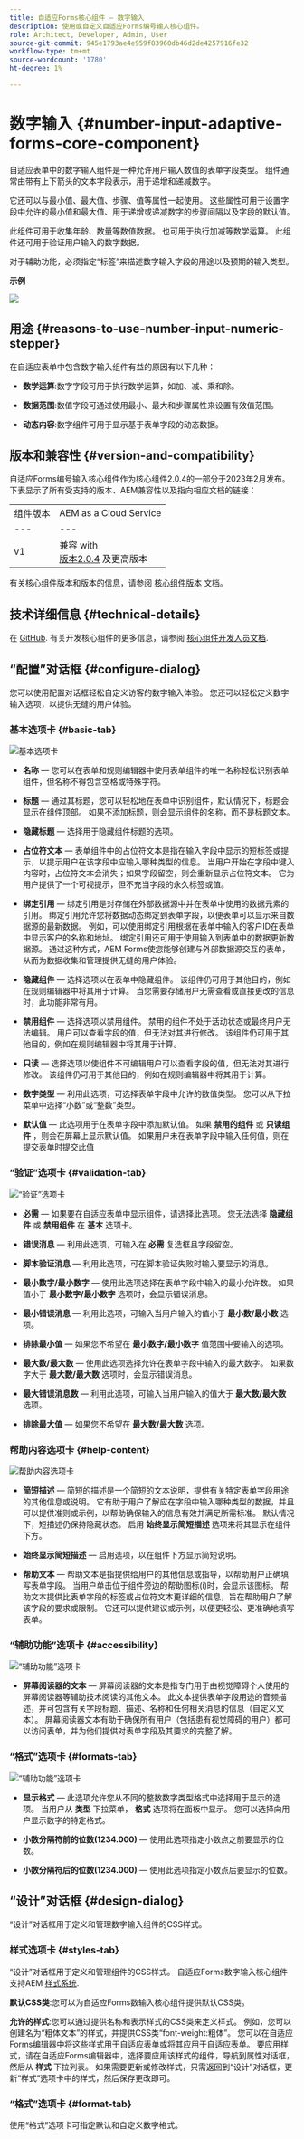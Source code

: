 ```yaml
---
title: 自适应Forms核心组件 — 数字输入
description: 使用或自定义自适应Forms编号输入核心组件。
role: Architect, Developer, Admin, User
source-git-commit: 945e1793ae4e959f83960db46d2de4257916fe32
workflow-type: tm+mt
source-wordcount: '1780'
ht-degree: 1%

---
```



# 数字输入 {#number-input-adaptive-forms-core-component}

自适应表单中的数字输入组件是一种允许用户输入数值的表单字段类型。 组件通常由带有上下箭头的文本字段表示，用于递增和递减数字。

它还可以与最小值、最大值、步骤、值等属性一起使用。 这些属性可用于设置字段中允许的最小值和最大值、用于递增或递减数字的步骤间隔以及字段的默认值。

此组件可用于收集年龄、数量等数值数据。 也可用于执行加减等数学运算。 此组件还可用于验证用户输入的数字数据。

对于辅助功能，必须指定“标签”来描述数字输入字段的用途以及预期的输入类型。

**示例**

![](/help/adaptive-forms/assets/numeric-stepper.png)

## 用途 {#reasons-to-use-number-input-numeric-stepper}

在自适应表单中包含数字输入组件有益的原因有以下几种：

* **数学运算**:数字字段可用于执行数学运算，如加、减、乘和除。

* **数据范围**:数值字段可通过使用最小、最大和步骤属性来设置有效值范围。

* **动态内容**:数字组件可用于显示基于表单字段的动态数据。


## 版本和兼容性 {#version-and-compatibility}

自适应Forms编号输入核心组件作为核心组件2.0.4的一部分于2023年2月发布。下表显示了所有受支持的版本、AEM兼容性以及指向相应文档的链接：

|  |  |
|---|---|
| 组件版本 | AEM as a Cloud Service |
| --- | --- |
| v1 | 兼容 with<br>[版本2.0.4](/help/versions.md) 及更高版本 | 兼容 | 兼容 |

有关核心组件版本和版本的信息，请参阅 [核心组件版本](/help/versions.md) 文档。


<!-- ## Sample Component Output {#sample-component-output}

To experience the Accordion Component as well as see examples of its configuration options as well as HTML and JSON output, visit the [Component Library](https://adobe.com/go/aem_cmp_library_accordion). -->

## 技术详细信息 {#technical-details}

在 [GitHub](https://github.com/adobe/aem-core-forms-components/tree/master/ui.af.apps/src/main/content/jcr_root/apps/core/fd/components/form/numberinput/v1/numberinput). 有关开发核心组件的更多信息，请参阅 [核心组件开发人员文档](/help/developing/overview.md).

## “配置”对话框 {#configure-dialog}

您可以使用配置对话框轻松自定义访客的数字输入体验。 您还可以轻松定义数字输入选项，以提供无缝的用户体验。

### 基本选项卡 {#basic-tab}

![基本选项卡](/help/adaptive-forms/assets/numberinput_basictab.png)

* **名称**  — 您可以在表单和规则编辑器中使用表单组件的唯一名称轻松识别表单组件，但名称不得包含空格或特殊字符。

* **标题**  — 通过其标题，您可以轻松地在表单中识别组件，默认情况下，标题会显示在组件顶部。 如果不添加标题，则会显示组件的名称，而不是标题文本。

* **隐藏标题**  — 选择用于隐藏组件标题的选项。

* **占位符文本**  — 表单组件中的占位符文本是指在输入字段中显示的短标签或提示，以提示用户在该字段中应输入哪种类型的信息。 当用户开始在字段中键入内容时，占位符文本会消失；如果字段留空，则会重新显示占位符文本。 它为用户提供了一个可视提示，但不充当字段的永久标签或值。
* **绑定引用**  — 绑定引用是对存储在外部数据源中并在表单中使用的数据元素的引用。 绑定引用允许您将数据动态绑定到表单字段，以便表单可以显示来自数据源的最新数据。 例如，可以使用绑定引用根据在表单中输入的客户ID在表单中显示客户的名称和地址。 绑定引用还可用于使用输入到表单中的数据更新数据源。 通过这种方式，AEM Forms使您能够创建与外部数据源交互的表单，从而为数据收集和管理提供无缝的用户体验。
* **隐藏组件**  — 选择选项以在表单中隐藏组件。 该组件仍可用于其他目的，例如在规则编辑器中将其用于计算。 当您需要存储用户无需查看或直接更改的信息时，此功能非常有用。
* **禁用组件**  — 选择选项以禁用组件。 禁用的组件不处于活动状态或最终用户无法编辑。 用户可以查看字段的值，但无法对其进行修改。 该组件仍可用于其他目的，例如在规则编辑器中将其用于计算。
* **只读**  — 选择选项以使组件不可编辑用户可以查看字段的值，但无法对其进行修改。 该组件仍可用于其他目的，例如在规则编辑器中将其用于计算。
* **数字类型**  — 利用此选项，可选择表单字段&#x200B;中允&#x200B;许的数值类型。 您可以从下拉菜单中选择“小数”或“整数”类型。
* **默认值**  — 此选项用于在表单字段中添加默认值。 如果 **禁用的组件** 或 **只读组件** ，则会在屏幕上显示默认值。 如果用户未在表单字段中输入任何值，则在提交表单时提交此值

### “验证”选项卡 {#validation-tab}

![“验证”选项卡](/help/adaptive-forms/assets/numberinput_validationtab.png)

* **必需**  — 如果要在自适应表单中显示组件，请选择此选项。 您无法选择 **隐藏组件** 或 **禁用组件**  在 **基本** 选项卡。

* **错误消息**  — 利用此选项，可输入在 **必需** 复选框且字段留空。

* **脚本验证消息**  — 利用此选项，可在脚本验证失败时输入要显示的消息。

* **最小数字/最小数字**  — 使用此选项选择在表单字段中输入的最小允许数。 如果值小于 **最小数字/最小数字** 选项时，会显示错误消息。

* **最小错误消息**  — 利用此选项，可输入当用户输入的值小于 **最小数/最小数** 选项。

* **排除最小值**  — 如果您不希望在 **最小数字/最小数字** 值范围中要输入的&#x200B;选项。

* **最大数/最大数**  — 使用此选项选择允许在表单字段中输入的最大数字。 如果数字大于 **最大数/最大数** 选项时，会显示错误消息。

* **最大错误消息数**  — 利用此选项，可输入当用户输入的值大于 **最大数/最大数** 选项。

* **排除最大值**  — 如果您不希望在 **最大数/最大数** 选项。

### 帮助内容选项卡 {#help-content}

![帮助内容选项卡](/help/adaptive-forms/assets/numberinput_helptab.png)

* **简短描述**  — 简短的描述是一个简短的文本说明，提供有关特定表单字段用途的其他信息或说明。 它有助于用户了解应在字段中输入哪种类型的数据，并且可以提供准则或示例，以帮助确保输入的信息有效并满足所需标准。 默认情况下，短描述仍保持隐藏状态。 启用 **始终显示简短描述** 选项来将其显示在组件下方。

* **始终显示简短描述**  — 启用选项，以在组件下方显示简短说明。

* **帮助文本**  — 帮助文本是指提供给用户的其他信息或指导，以帮助用户正确填写表单字段。 当用户单击位于组件旁边的帮助图标(i)时，会显示该图标。 帮助文本提供比表单字段的标签或占位符文本更详细的信息，旨在帮助用户了解该字段的要求或限制。 它还可以提供建议或示例，以便更轻松、更准确地填写表单。

### “辅助功能”选项卡 {#accessibility}

![“辅助功能”选项卡](/help/adaptive-forms/assets/numberinput_accessibility.png)

* **屏幕阅读器的文本**  — 屏幕阅读器的文本是指专门用于由视觉障碍个人使用的屏幕阅读器等辅助技术阅读的其他文本。 此文本提供表单字段用途的音频描述，并可包含有关字段标题、描述、名称和任何相关消息的信息（自定义文本）。 屏幕阅读器文本有助于确保所有用户（包括患有视觉障碍的用户）都可以访问表单，并为他们提供对表单字段及其要求的完整了解。

### “格式”选项卡 {#formats-tab}

![“辅助功能”选项卡](/help/adaptive-forms/assets/numberinput_formattab.png)


* **显示格式**  — 此选项允许您从不同的整数数字类型格式中选择用于显示的选项。 当用户从 **类型** 下拉菜单， **格式** 选项将在面板中显示。 您可以选择向用户显示数字的特定格式。

* **小数分隔符前的位数(1234.000)**  — 使用此选项指定小数点之前要显示的位数。

* **小数分隔符后的位数(1234.000)**  — 使用此选项指定小数点后要显示的位数。

## “设计”对话框 {#design-dialog}

“设计”对话框用于定义和管理数字输入组件的CSS样式。


### 样式选项卡 {#styles-tab}

“设计”对话框用于定义和管理组件的CSS样式。 自适应Forms数字输入核心组件支持AEM [样式系统](/help/get-started/authoring.md#component-styling).

**默认CSS类**:您可以为自适应Forms数输入核心组件提供默认CSS类。

**允许的样式**:您可以通过提供名称和表示样式的CSS类来定义样式。 例如，您可以创建名为“粗体文本”的样式，并提供CSS类“font-weight:粗体”。 您可以在自适应Forms编辑器中将这些样式用于自适应表单或将其应用于自适应表单。 要应用样式，请在自适应Forms编辑器中，选择要应用该样式的组件，导航到属性对话框，然后从 **样式** 下拉列表。 如果需要更新或修改样式，只需返回到“设计”对话框，更新“样式”选项卡中的样式，然后保存更改即可。

### “格式”选项卡 {#format-tab}

使用“格式”选项卡可指定默认和自定义数字格式。

